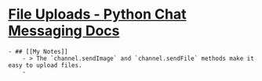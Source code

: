 # [File Uploads - Python Chat Messaging Docs](https://getstream.io/chat/docs/python/file_uploads/)
	- ## [[My Notes]]
		- > The `channel.sendImage` and `channel.sendFile` methods make it easy to upload files.
		-